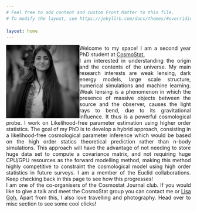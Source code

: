 ```yaml
---
# Feel free to add content and custom Front Matter to this file.
# To modify the layout, see https://jekyllrb.com/docs/themes/#overriding-theme-defaults

layout: home
---
```

<div class="content-container">
    <img src="/assets/images/Profile.jpg" align="left" height="200px" width="200px"/>
    <p align="justify">
        Welcome to my space! I am a second year PhD student at <a href="https://www.cosmostat.org/">CosmoStat.</a> <br>
        I am interested in understanding the origin and the contents of the universe. My main research interests are weak lensing, dark energy models, large scale structure, numerical simulations and machine learning. Weak lensing is a phenomenon in which the presence of massive objects between the source and the observer, causes the light rays to bend, due to its gravitational influence. It thus is a powerful cosmological probe. I work on Likelihood-free parameter estimation using higher order statistics. The goal of my PhD is to develop a hybrid approach, consisting in a likelihood-free cosmological parameter inference which would be based on the high order statics theoretical prediction rather than n-body simulations. This approach will have the advantage of not needing to store huge data set to compute a covariance matrix, and not requiring huge CPU/GPU resources as the forward modelling method, making this method highly competitive to constraint the cosmological model using high order statistics in future surveys. I am a member of the Euclid collaborations. Keep checking back in this page to see how this progresses!<br>
        I am one of the co-organisers of the Cosmostat Journal club. If you would like to give a talk and meet the CosmoStat group you can contact me or <a href="https://www.cosmostat.org/people/lisa-goh">Lisa Goh.</a>
        Apart from this, I also love travelling and photography. Head over to misc section to see some cool clicks!
    </p>

</div>